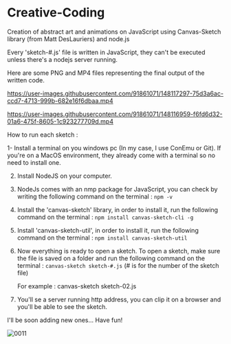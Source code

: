 # Creative-Coding
Creation of abstract art and animations on JavaScript using Canvas-Sketch library (from Matt DesLauriers) and node.js


Every 'sketch-#.js' file is written in JavaScript, they can't be executed unless there's a nodejs server running.

Here are some PNG and MP4 files representing the final output of the written code.



https://user-images.githubusercontent.com/91861071/148117297-75d3a6ac-ccd7-4713-999b-682e16f6dbaa.mp4



https://user-images.githubusercontent.com/91861071/148116959-f6fd6d32-01a6-475f-8605-1c923277709d.mp4



How to run each sketch :

1- Install a terminal on you windows pc (In my case, I use ConEmu or Git). 
   If you're on a MacOS environment, they already come with a terminal 
   so no need to install one.
   
2. Install NodeJS on your computer.

3. NodeJs comes with an nmp package for JavaScript, you can check by writing the following command on the terminal :
   ``` npm -v ```
   
4. Install the 'canvas-sketch' library, in order to install it, run the following command on the terminal :
   ``` npm install canvas-sketch-cli -g ```
   
5. Install 'canvas-sketch-util', in order to install it, run the following command on the terminal :
   ``` npm install canvas-sketch-util ```
   
6. Now everything is ready to open a sketch. To open a sketch, make sure the file is saved on a folder and run the 
   following command on the terminal : 
   ``` canvas-sketch sketch-#.js ```  (# is for the number of the sketch file)
   
   For example : canvas-sketch sketch-02.js
   
7. You'll se a server running http address, you can clip it on a browser and you'll be able to see the sketch.

I'll be soon adding new ones... Have fun!

![0011](https://user-images.githubusercontent.com/91861071/148117376-875e4fa4-134a-4fa6-83f2-2bf1eca893c1.png)
